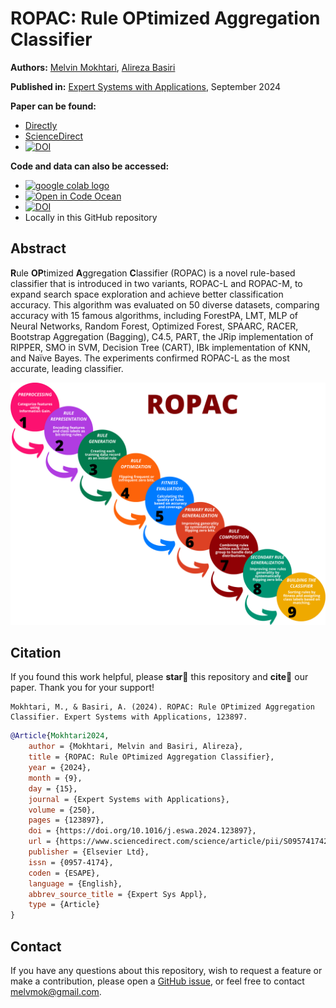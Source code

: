# ROPAC: **R**ule **OP**timized **A**ggregation **C**lassifier

**Authors:** [Melvin Mokhtari](https://melmo.ir/), [Alireza Basiri](https://basiri.iut.ac.ir/)

**Published in:** [Expert Systems with Applications](https://www.sciencedirect.com/journal/expert-systems-with-applications), September 2024

**Paper can be found:**
- [Directly](https://github.com/MelvinMo/ROPAC-Rule-OPtimized-Aggregation-Classifier/blob/main/ROPAC%20Rule%20OPtimized%20Aggregation%20Classifier.pdf)
- [ScienceDirect](https://www.sciencedirect.com/science/article/abs/pii/S0957417424007632?via%3Dihub)
- [![DOI](https://img.shields.io/badge/DOI-10.1016/j.eswa.2024.123897-blue)](https://doi.org/10.1016/j.eswa.2024.123897)

**Code and data can also be accessed:**
- <a href="https://colab.research.google.com/drive/1KrBPTdyYXqQqEslnS5UJ1oKho8sDfODJ?usp=sharing"><img src="https://colab.research.google.com/assets/colab-badge.svg" alt="google colab logo"></a>
- [![Open in Code Ocean](https://codeocean.com/codeocean-assets/badge/open-in-code-ocean.svg)](https://codeocean.com/capsule/2356040/tree)
- [![DOI](https://img.shields.io/badge/DOI-10.24433/CO.7399708.v2-blue)](https://doi.org/10.24433/CO.7399708.v2)
- Locally in this GitHub repository

## Abstract
**R**ule **OP**timized **A**ggregation **C**lassifier (ROPAC) is a novel rule-based classifier that is introduced in two variants, ROPAC-L and ROPAC-M, to expand search space exploration and achieve better classification accuracy. This algorithm was evaluated on 50 diverse datasets, comparing accuracy with 15 famous algorithms, including ForestPA, LMT, MLP of Neural Networks, Random Forest, Optimized Forest, SPAARC, RACER, Bootstrap Aggregation (Bagging), C4.5, PART, the JRip implementation of RIPPER, SMO in SVM, Decision Tree (CART), IBk implementation of KNN, and Naïve Bayes. The experiments confirmed ROPAC-L as the most accurate, leading classifier.

![](https://github.com/MelvinMo/ROPAC-Rule-OPtimized-Aggregation-Classifier/blob/main/ROPAC_FlowDiagram.png)

## Citation
If you found this work helpful, please **star🌟** this repository and **cite📑** our paper. Thank you for your support!

```APA
Mokhtari, M., & Basiri, A. (2024). ROPAC: Rule OPtimized Aggregation Classifier. Expert Systems with Applications, 123897.
```

```BibTeX
@Article{Mokhtari2024,
	author = {Mokhtari, Melvin and Basiri, Alireza},
	title = {ROPAC: Rule OPtimized Aggregation Classifier},
	year = {2024},
	month = {9},
	day = {15},
	journal = {Expert Systems with Applications},
	volume = {250},
	pages = {123897},
	doi = {https://doi.org/10.1016/j.eswa.2024.123897},
	url = {https://www.sciencedirect.com/science/article/pii/S0957417424007632},
	publisher = {Elsevier Ltd},
	issn = {0957-4174},
	coden = {ESAPE},
	language = {English},
	abbrev_source_title = {Expert Sys Appl},
	type = {Article}
}
```

## Contact
If you have any questions about this repository, wish to request a feature or make a contribution, please open a [GitHub issue](https://github.com/MelvinMo/ROPAC-Rule-OPtimized-Aggregation-Classifier/issues), or feel free to contact [melvmok@gmail.com](mailto:melvmok@gmail.com).
